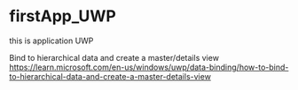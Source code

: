 # firstApp_UWP
this is application UWP

Bind to hierarchical data and create a master/details view
https://learn.microsoft.com/en-us/windows/uwp/data-binding/how-to-bind-to-hierarchical-data-and-create-a-master-details-view